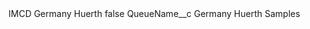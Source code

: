 <?xml version="1.0" encoding="UTF-8"?>
<CustomMetadata xmlns="http://soap.sforce.com/2006/04/metadata" xmlns:xsi="http://www.w3.org/2001/XMLSchema-instance" xmlns:xsd="http://www.w3.org/2001/XMLSchema">
    <label>IMCD Germany Huerth</label>
    <protected>false</protected>
    <values>
        <field>QueueName__c</field>
        <value xsi:type="xsd:string">Germany Huerth Samples</value>
    </values>
</CustomMetadata>
